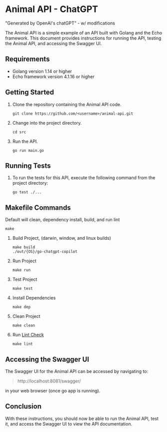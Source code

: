 # Animal API - ChatGPT
"Generated by OpenAI's chatGPT" - w/ modifications

The Animal API is a simple example of an API built with Golang and the Echo framework. This document provides instructions for running the API, testing the Animal API, and accessing the Swagger UI.

## Requirements

- Golang version 1.14 or higher
- Echo framework version 4.1.16 or higher

## Getting Started

1. Clone the repository containing the Animal API code.
   ```
   git clone https://github.com/<username>/animal-api.git
   ```
2. Change into the project directory.
   ```
   cd src
   ```
3. Run the API.
   ```
   go run main.go
   ```

## Running Tests
1. To run the tests for this API, execute the following command from the project directory:
   ```
   go test ./...
   ```

## Makefile Commands

Default will clean, dependency install, build, and run lint 
```
make
````

1. Build Project, (darwin, window, and linux builds)
   ```
   make build
   ./out/{OS}/go-chatgpt-copilot 
   ```
2. Run Project
   ```
   make run
   ```
3. Test Project
   ```
   make test
   ```
4. Install Dependencies
   ```
   make dep
   ```
5. Clean Project
   ```
   make clean
   ```
6. Run [Lint Check](https://golangci-lint.run/)
   ```
   make lint
   ```

## Accessing the Swagger UI

The Swagger UI for the Animal API can be accessed by navigating to: 
> http://localhost:8081/swagger/ 

in your web browser (once go app is running).

## Conclusion

With these instructions, you should now be able to run the Animal API, test it, and access the Swagger UI to view the API documentation.